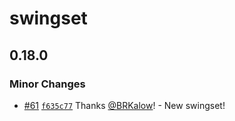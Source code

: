 # swingset

## 0.18.0

### Minor Changes

- [#61](https://github.com/hashicorp/swingset/pull/61) [`f635c77`](https://github.com/hashicorp/swingset/commit/f635c77436c604ecab396b524125878f259550bd) Thanks [@BRKalow](https://github.com/BRKalow)! - New swingset!
